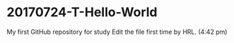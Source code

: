 # 20170724-T-Hello-World
My first GitHub repository for study
Edit the file first time by HRL. (4:42 pm)
